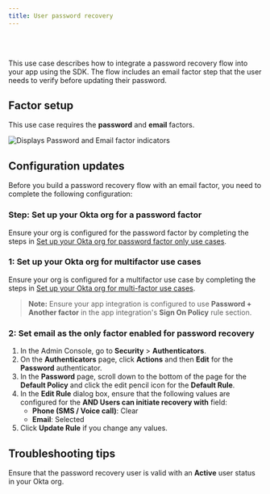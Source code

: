 ```yaml
---
title: User password recovery
---
```


<div class="oie-embedded-sdk">

<ApiLifecycle access="ie" /><br>
<ApiLifecycle access="Limited GA" /><br>

<StackSelector class="cleaner-selector"/>

This use case describes how to integrate a password recovery flow into your app using the SDK. The flow includes an email factor step that the user needs to verify before updating their password.

## Factor setup

This use case requires the **password** and **email** factors.

<div class="common-image-format">

![Displays Password and Email factor indicators](/img/oie-embedded-sdk/factor-password-email.png)

</div>

## Configuration updates

Before you build a password recovery flow with an email factor, you need to complete the following configuration:

### Step:  Set up your Okta org for a password factor

Ensure your org is configured for the password factor by completing the steps in [Set up your Okta org for password factor only use cases](/docs/guides/oie-embedded-common-org-setup/aspnet/main/#set-up-your-okta-org-for-password-factor-only-use-cases).

### 1: Set up your Okta org for multifactor use cases

Ensure your org is configured for a multifactor use case by completing the steps in [Set up your Okta org for multi-factor use cases](/docs/guides/oie-embedded-common-org-setup/aspnet/main/#set-up-your-okta-org-for-multifactor-use-cases).

> **Note:** Ensure your app integration is configured to use **Password + Another factor** in the app integration's **Sign On Policy** rule section.

### 2: Set email as the only factor enabled for password recovery

1. In the Admin Console, go to **Security** > **Authenticators**.
1. On the **Authenticators** page, click **Actions** and then **Edit** for the **Password** authenticator.
1. In the **Password** page, scroll down to the bottom of the page for the **Default Policy** and click
   the edit pencil icon for the **Default Rule**.
1. In the **Edit Rule** dialog box, ensure that the following values are configured for the **AND Users can initiate recovery with** field:
   * **Phone (SMS / Voice call)**: Clear
   * **Email**: Selected
1. Click **Update Rule** if you change any values.

<StackSelector snippet="summaryofsteps" noSelector />

<StackSelector snippet="integrationsteps" noSelector />

## Troubleshooting tips

Ensure that the password recovery user is valid with an **Active** user status in your Okta org.

</div>
